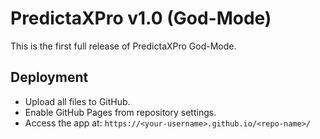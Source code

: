 # PredictaXPro v1.0 (God-Mode)

This is the first full release of PredictaXPro God-Mode.

## Deployment
- Upload all files to GitHub.
- Enable GitHub Pages from repository settings.
- Access the app at: `https://<your-username>.github.io/<repo-name>/`

